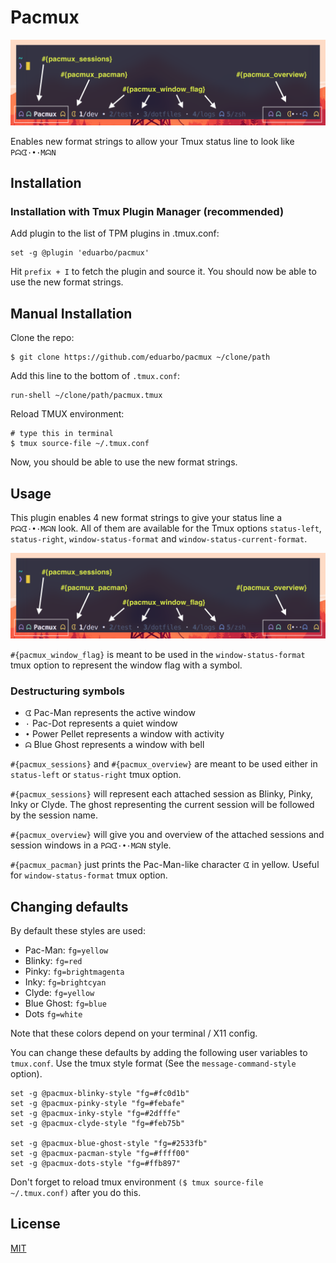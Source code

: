 # Pacmux

<img src="screenshot.png" alt="Preview" width="769" />

Enables new format strings to allow your Tmux status line to look like `Pᗣᗧ·•·MᗣN`
 

## Installation
### Installation with Tmux Plugin Manager (recommended)

Add plugin to the list of TPM plugins in .tmux.conf:

    set -g @plugin 'eduarbo/pacmux'

Hit `prefix + I` to fetch the plugin and source it.  You should now be able to
use the new format strings.


## Manual Installation

Clone the repo:

    $ git clone https://github.com/eduarbo/pacmux ~/clone/path

Add this line to the bottom of `.tmux.conf`:

    run-shell ~/clone/path/pacmux.tmux

Reload TMUX environment:

    # type this in terminal
    $ tmux source-file ~/.tmux.conf

Now, you should be able to use the new format strings.


## Usage

This plugin enables 4 new format strings to give your status line a `Pᗣᗧ·•·MᗣN` look.
All of them are available for the Tmux options `status-left`, `status-right`,
`window-status-format` and `window-status-current-format`.

<img src="screenshot.png" alt="Destructuring Pacmux" width="666" />

`#{pacmux_window_flag}` is meant to be used in the `window-status-format` tmux option
to represent the window flag with a symbol.

### Destructuring symbols
- `ᗧ` Pac-Man represents the active window
- `·` Pac-Dot represents a quiet window
- `•` Power Pellet represents a window with activity
- `ᗣ` Blue Ghost represents a window with bell

`#{pacmux_sessions}` and `#{pacmux_overview}` are meant to be used either in
`status-left` or `status-right` tmux option.

`#{pacmux_sessions}` will represent each attached session as Blinky, Pinky, Inky
or Clyde. The ghost representing the current session will be followed by the
session name.

`#{pacmux_overview}` will give you and overview of the attached sessions and
session windows in a `Pᗣᗧ·•·MᗣN` style.

`#{pacmux_pacman}` just prints the Pac-Man-like character `ᗧ` in yellow. Useful
for `window-status-format` tmux option.


## Changing defaults

By default these styles are used:

- Pac-Man: `fg=yellow`
- Blinky: `fg=red`
- Pinky: `fg=brightmagenta`
- Inky: `fg=brightcyan`
- Clyde: `fg=yellow`
- Blue Ghost: `fg=blue`
- Dots `fg=white`

Note that these colors depend on your terminal / X11 config.

You can change these defaults by adding the following user variables to
`tmux.conf`. Use the tmux style format (See the `message-command-style` option).

    set -g @pacmux-blinky-style "fg=#fc0d1b"
    set -g @pacmux-pinky-style "fg=#febafe"
    set -g @pacmux-inky-style "fg=#2dfffe"
    set -g @pacmux-clyde-style "fg=#feb75b"

    set -g @pacmux-blue-ghost-style "fg=#2533fb"
    set -g @pacmux-pacman-style "fg=#ffff00"
    set -g @pacmux-dots-style "fg=#ffb897"

Don't forget to reload tmux environment `($ tmux source-file ~/.tmux.conf)` after
you do this.
 

## License

[MIT](LICENSE.md)

